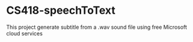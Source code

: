 # CS418-speechToText
This project generate subtitle from a .wav sound file using free Microsoft cloud services

